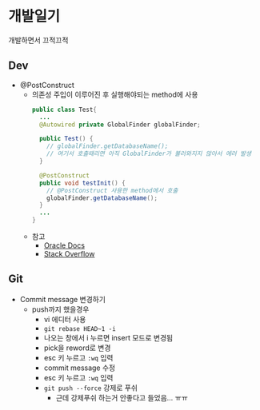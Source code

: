 # 개발일기

개발하면서 끄적끄적

## Dev
- @PostConstruct
  - 의존성 주입이 이루어진 후 실행해야되는 method에 사용  
    ```java
    public class Test{
	  ...
	  @Autowired private GlobalFinder globalFinder;

	  public Test() {
	    // globalFinder.getDatabaseName();
	    // 여기서 호출때리면 아직 GlobalFinder가 불러와지지 않아서 에러 발생
	  }

	  @PostConstruct
	  public void testInit() {
	    // @PostConstruct 사용한 method에서 호출
	    globalFinder.getDatabaseName();
	  }
	  ...
    }
    ```
  - 참고
    - [Oracle Docs](https://docs.oracle.com/javaee/7/api/javax/annotation/PostConstruct.html)
    - [Stack Overflow](https://stackoverflow.com/questions/3406555/why-use-postconstruct)

## Git
  - Commit message 변경하기
    - push까지 했을경우
      - vi 에디터 사용
      - `git rebase HEAD~1 -i`
      - 나오는 창에서 i 누르면 insert 모드로 변경됨
      - pick을 reword로 변경
      - esc 키 누르고 `:wq` 입력
      - commit message 수정
      - esc 키 누르고 `:wq` 입력
      - `git push --force` 강제로 푸쉬
        - 근데 강제푸쉬 하는거 안좋다고 들었음... ㅠㅠ


